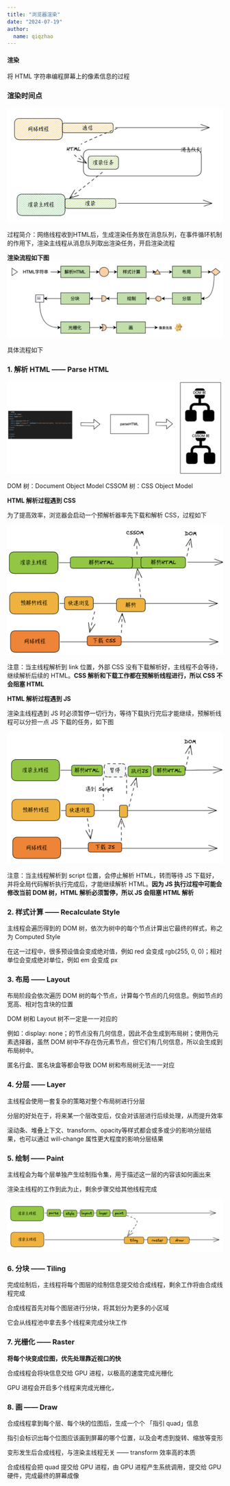 ```yaml
---
title: "浏览器渲染"
date: "2024-07-19"
author:
  name: qiqzhao
---
```


#### 渲染
将 HTML 字符串编程屏幕上的像素信息的过程

### ​渲染时间点
![](../public/browser-render/render-time.png)

过程简介：网络线程收到HTML后，生成渲染任务放在消息队列，在事件循环机制的作用下，渲染主线程从消息队列取出渲染任务，开启渲染流程

**渲染流程如下图**
![](../public/browser-render/render-pipeline.png)

具体流程如下
### 1. 解析 HTML —— Parse HTML

![](../public/browser-render/parse-html.png)

DOM 树：Document Object Model
CSSOM 树：CSS Object Model

**HTML 解析过程遇到​ CSS** 

为了提高效率，浏览器会启动一个预解析器率先下载和解析 CSS，过程如下

![](../public/browser-render/preload-css.png)

注意：当主线程解析到 link 位置，外部 CSS 没有下载解析好，主线程不会等待，继续解析后续的 HTML。**CSS 解析和下载工作都在预解析线程进行，所以 CSS 不会阻塞 HTML**

**HTML 解析过程遇到 JS**

渲染主线程遇到 JS 时必须暂停一切行为，等待下载执行完后才能继续，预解析线程可以分担一点 JS 下载的任务，如下图

![](../public/browser-render/preload-js.png)

注意：当主线程解析到 script 位置，会停止解析 HTML，转而等待 JS 下载好，并将全局代码解析执行​完成后，才能继续解析 HTML。**因为 JS 执行过程中可能会修改当前 DOM 树，HTML 解析必须暂停，所以 JS 会阻塞 HTML 解析**


### 2. 样式计算 —— Recalculate Style

主线程会遍历得到的 DOM 树，依次为树中的每个节点计算出它最终的样式，称之为​ Computed Style

在这一过程中，很多预设值会变成绝对值，例如 red 会变成 rgb(255, 0, 0)​；相对单位会变成绝对单位，例如 em 会变成 px

### 3. 布局 —— Layout
布局阶段会依次遍历​ DOM 树的每个节点，计算每个节点的几何信息。例如节点的宽高、相对包含块的位置

DOM 树和 Layout 树不一定是一一对应的

​例如：display: none；的节点没有几何信息，​因此不会生成到布局树；使用伪元素选择器，​虽然 DOM 树中不存在伪元素节点，但它们有几何信息，所以会生成到布局树中。

匿名行盒、匿名块盒等都会导致 DOM 树和布局树无法一一对应​


### 4. 分层 —— Layer
主线程会使用一套复杂的策略对整个布局树进行分层

分层的好处在于，将来某一个层改变后，仅会对该层进行后续处理，从而提升效率

滚动条、堆叠上下文、transform、opacity等样式都会或多或少的影响分层结果，也可以通过 will-change 属性更大程度的影响分层结果

### 5. 绘制 —— Paint
主线程会为每个层单独产生绘制指令集，用于描述这一层的内容该如何画出来​

渲染主线程的工作到此为止，剩余步骤交给其他线程完成

![](../public/browser-render/render-end.png)

### 6. 分块 —— Tiling

完成绘制后，主线程将每个图层的绘制信息提交给合成线程，剩余工作将由合成线程完成

合成线程首先对每个图层进行分块，将其划分为更多的小区域

它会从线程池中拿去多个线程来完成分块工作

### 7. 光栅化 —— Raster
**将每个块变成位图，优先处理靠近视口的快​**

合成线程会将块信息交给 GPU 进程，以极高的速度完成光栅化

GPU 进程会开启多个线程来完成光栅化，


### 8. 画 —— Draw

​合成线程拿到每个层、每个块的位图后，生成一个个 「指引 quad」信息

指引会标识出每个位图应该画到屏幕的哪个位置，以及会考虑到旋转、缩放等变形

变形发生后合成线程，与渲染主线程无关 —— transform 效率高的本质

合成线程会把 quad 提交给 GPU 进程，由 GPU 进程产生系统调用，提交给 GPU 硬件，完成最终的屏幕成像​